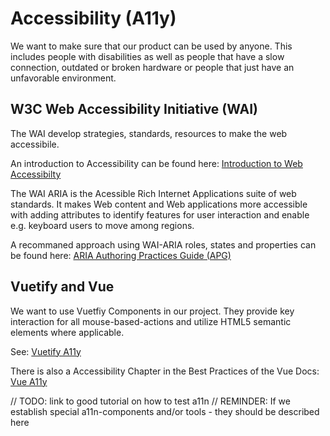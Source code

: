 # Accessibility (A11y)
We want to make sure that our product can be used by anyone.
This includes people with disabilities as well as people that have a slow connection, outdated or broken hardware or people that just have an unfavorable environment.

## W3C Web Accessibility Initiative (WAI)
The WAI develop strategies, standards, resources to make the web accessibile.

An introduction to Accessibility can be found here: [Introduction to Web Accessibilty](https://www.w3.org/WAI/fundamentals/accessibility-intro/)


The WAI ARIA is the Acessible Rich Internet Applications suite of web standards. It makes Web content and Web applications more accessible with adding attributes to identify features for user interaction and enable e.g. keyboard users to move among regions.

A recommaned approach using WAI-ARIA roles, states and properties can be found here: [ARIA Authoring Practices Guide (APG)](https://www.w3.org/WAI/ARIA/apg/)

## Vuetify and Vue
We want to use Vuetfiy Components in our project. They provide key interaction for all mouse-based-actions and utilize HTML5 semantic elements where applicable.

See: [Vuetify A11y](https://vuetifyjs.com/en/features/accessibility/)

There is also a Accessibility Chapter in the Best Practices of the Vue Docs: [Vue A11y](https://vuejs.org/guide/best-practices/accessibility.html)


// TODO: link to good tutorial on how to test a11n
// REMINDER: If we establish special a11n-components and/or tools - they should be described here
